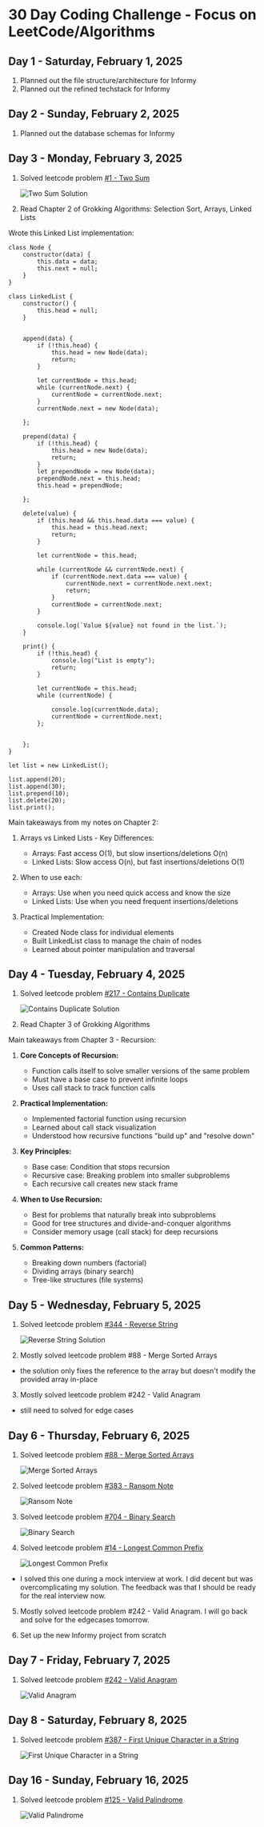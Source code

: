 # 30 Day Coding Challenge - Focus on LeetCode/Algorithms


## Day 1 - Saturday, February 1, 2025
1. Planned out the file structure/architecture for Informy
2. Planned out the refined techstack for Informy


## Day 2 - Sunday, February 2, 2025
1. Planned out the database schemas for Informy



## Day 3 - Monday, February 3, 2025
1. Solved leetcode problem [#1 - Two Sum](https://leetcode.com/problems/two-sum/description/)

   ![Two Sum Solution](coding-log/images/1-two-sum.js.png)


2. Read Chapter 2 of Grokking Algorithms: Selection Sort, Arrays, Linked Lists

Wrote this Linked List implementation: 

```
class Node {
    constructor(data) {
        this.data = data;
        this.next = null;
    }
}

class LinkedList {
    constructor() {
        this.head = null;
    }


    append(data) {
        if (!this.head) {
            this.head = new Node(data);
            return;
        }

        let currentNode = this.head;
        while (currentNode.next) {
            currentNode = currentNode.next;
        }
        currentNode.next = new Node(data);

    };

    prepend(data) {
        if (!this.head) {
            this.head = new Node(data);
            return;
        }
        let prependNode = new Node(data);
        prependNode.next = this.head;
        this.head = prependNode;

    };

    delete(value) {
        if (this.head && this.head.data === value) {
            this.head = this.head.next;
            return;
        }

        let currentNode = this.head;

        while (currentNode && currentNode.next) {
            if (currentNode.next.data === value) {
                currentNode.next = currentNode.next.next;
                return;
            }
            currentNode = currentNode.next;
        }

        console.log(`Value ${value} not found in the list.`);
    }

    print() {
        if (!this.head) {
            console.log("List is empty");
            return;
        }

        let currentNode = this.head;
        while (currentNode) {

            console.log(currentNode.data);
            currentNode = currentNode.next;
        };


    };
}

let list = new LinkedList();

list.append(20);
list.append(30);
list.prepend(10);
list.delete(20);
list.print();
```


Main takeaways from my notes on Chapter 2: 

1. Arrays vs Linked Lists - Key Differences:
   - Arrays: Fast access O(1), but slow insertions/deletions O(n)
   - Linked Lists: Slow access O(n), but fast insertions/deletions O(1)

2. When to use each:
   - Arrays: Use when you need quick access and know the size
   - Linked Lists: Use when you need frequent insertions/deletions

3. Practical Implementation:
   - Created Node class for individual elements
   - Built LinkedList class to manage the chain of nodes
   - Learned about pointer manipulation and traversal


## Day 4 - Tuesday, February 4, 2025
1. Solved leetcode problem [#217 - Contains Duplicate](https://leetcode.com/problems/contains-duplicate/description/)

   ![Contains Duplicate Solution](coding-log/images/217-contains-duplicate.png)

2. Read Chapter 3 of Grokking Algorithms 

Main takeaways from Chapter 3 - Recursion:

1. **Core Concepts of Recursion:**
   - Function calls itself to solve smaller versions of the same problem
   - Must have a base case to prevent infinite loops
   - Uses call stack to track function calls

2. **Practical Implementation:**
   - Implemented factorial function using recursion
   - Learned about call stack visualization
   - Understood how recursive functions "build up" and "resolve down"

3. **Key Principles:**
   - Base case: Condition that stops recursion
   - Recursive case: Breaking problem into smaller subproblems
   - Each recursive call creates new stack frame

4. **When to Use Recursion:**
   - Best for problems that naturally break into subproblems
   - Good for tree structures and divide-and-conquer algorithms
   - Consider memory usage (call stack) for deep recursions

5. **Common Patterns:**
   - Breaking down numbers (factorial)
   - Dividing arrays (binary search)
   - Tree-like structures (file systems)


## Day 5 - Wednesday, February 5, 2025
1. Solved leetcode problem [#344 - Reverse String](https://leetcode.com/problems/reverse-string/description/)

    ![Reverse String Solution](coding-log/images/344-reverse-string.png)

2. Mostly solved leetcode problem #88 - Merge Sorted Arrays
- the solution only fixes the reference to the array but doesn't modify the provided array in-place

3. Mostly solved leetcode problem #242 - Valid Anagram
- still need to solved for edge cases


## Day 6 - Thursday, February 6, 2025
1. Solved leetcode problem [#88 - Merge Sorted Arrays](https://leetcode.com/problems/merge-sorted-array/description/)

    ![Merge Sorted Arrays](coding-log/images/88-merge-sorted-arrays.png)

2. Solved leetcode problem [#383 - Ransom Note](https://leetcode.com/problems/ransom-note/description/)

    ![Ransom Note](coding-log/images/383-ransom-note.png)

3. Solved leetcode problem [#704 - Binary Search](https://leetcode.com/problems/binary-search/description/)

    ![Binary Search](coding-log/images/704-binary-search.png)

4. Solved leetcode problem [#14 - Longest Common Prefix](https://leetcode.com/problems/longest-common-prefix/description/)

    ![Longest Common Prefix](coding-log/images/14-longest-common-prefix.png)
- I solved this one during a mock interview at work. I did decent but was overcomplicating my solution. The feedback was that I should be ready for the real interview now.

5. Mostly solved leetcode problem #242 - Valid Anagram. I will go back and solve for the edgecases tomorrow.

6. Set up the new Informy project from scratch

## Day 7 - Friday, February 7, 2025
1. Solved leetcode problem [#242 - Valid Anagram](https://leetcode.com/problems/valid-anagram/description/)

    ![Valid Anagram](coding-log/images/242-valid-anagram.png)

## Day 8 - Saturday, February 8, 2025
1. Solved leetcode problem [#387 - First Unique Character in a String](https://leetcode.com/problems/first-unique-character-in-a-string/description/)

    ![First Unique Character in a String](coding-log/images/387-first-unique-character.png)

## Day 16 - Sunday, February 16, 2025
1. Solved leetcode problem [#125 - Valid Palindrome](https://leetcode.com/problems/valid-palindrome/description/)

    ![Valid Palindrome](coding-log/images/125-valid-palindrome.png)

